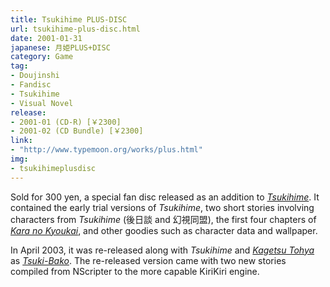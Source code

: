 ```yaml
---
title: Tsukihime PLUS-DISC
url: tsukihime-plus-disc.html
date: 2001-01-31
japanese: 月姫PLUS+DISC
category: Game
tag:
- Doujinshi
- Fandisc
- Tsukihime
- Visual Novel
release:
- 2001-01 (CD-R) [￥2300]
- 2001-02 (CD Bundle) [￥2300]
link:
- "http://www.typemoon.org/works/plus.html"
img:
- tsukihimeplusdisc
---
```


Sold for 300 yen, a special fan disc released as an addition to [*Tsukihime*](tsukihime.html). It contained the early trial versions of *Tsukihime*, two short stories involving characters from *Tsukihime* (後日談 and 幻視同盟), the first four chapters of [*Kara no Kyoukai*](kara-no-kyoukai-1-the-garden-of-sinners.html), and other goodies such as character data and wallpaper.

In April 2003, it was re-released along with *Tsukihime* and [*Kagetsu Tohya*](kagetsu-tohya.html) as [*Tsuki-Bako*](tsuki-bako.html). The re-released version came with two new stories compiled from NScripter to the more capable KiriKiri engine.